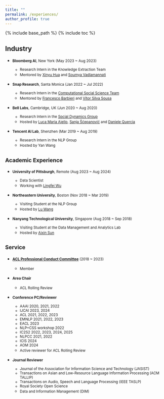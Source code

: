 ```yaml
---
title: ""
permalink: /experiences/
author_profile: true
---
```


{% include base_path %}
{% include toc %}
## Industry
* <small>**Bloomberg AI**, New York (May 2023 ~ Aug 2023)
  * Research Intern in the Knowledge Extraction Team
  * Mentored by [Xinyu Hua](https://xinyuhua.github.io) and [Soumya Vadlamannati](https://www.linkedin.com/in/soumya-vadlamannati/)</small>

* <small>**Snap Research**, Santa Monica (Jan 2022 ~ Jul 2022) 
  * Research Intern in the [Computational Social Science Team](https://research.snap.com/team/user-modeling-and-personalization.html)
  * Mentored by [Francesco Barbieri](https://scholar.google.com/citations?user=B10uzI4AAAAJ&hl=en&authuser=2) and [Vítor Silva Sousa](https://www.linkedin.com/in/vitor-silva-sousa/)</small>

* <small>**Bell Labs**, Cambridge, UK (Jun 2020 ~ Aug 2020)
  * Research Intern in the [Social Dynamics Group](https://social-dynamics.net/)
  * Hosted by [Luca Maria Aiello](http://www.lajello.com/), [Sanja Šćepanović](http://sanja7s.space/) and [Daniele Quercia](http://researchswinger.org/)</small>

* <small>**Tencent AI Lab**, Shenzhen (Mar 2019 ~ Aug 2019)
  * Research Intern in the NLP Group
  * Hosted by Yan Wang</small>

## <small>Academic Experience</small>

* <small>**University of Pittsburgh**, Remote (Aug 2023 ~ Aug 2024)
  * Data Scientist
  * Working with [Lingfei Wu](https://lingfeiwu.github.io)</small>

* <small>**Northeastern University**, Boston (Nov 2018 ~ Mar 2019)
  * Visiting Student at the NLP Group
  * Hosted by [Lu Wang](http://www.ccs.neu.edu/home/luwang/index.html)</small>

* <small>**Nanyang Technological University**, Singapore (Aug 2018 ~ Sep 2018)
  * Visiting Student at the Data Management and Analytics Lab
  * Hosted by [Aixin Sun](http://www.ntu.edu.sg/home/axsun/)</small>

## <small>Service</small>

* <small>[**ACL Professional Conduct Committee**](https://www.aclweb.org/adminwiki/index.php?title=Professional_Conduct_Committee) (2018 ~ 2023)
  * Member</small>

* <small>**Area Chair**
  * ACL Rolling Review</small>

* <small>**Conference PC/Reviewer**
  * AAAI 2020, 2021, 2022
  * IJCAI 2023, 2024
  * ACL 2021, 2022, 2023
  * EMNLP 2021, 2022, 2023
  * EACL 2023
  * NLP+CSS workshop 2022
  * IC2S2 2022, 2023, 2024, 2025
  * NLPCC 2021, 2022
  * ICIS 2024
  * AOM 2024
  * Active reviewer for ACL Rolling Review</small>

* <small>**Journal Reviewer**
  * Journal of the Association for Information Science and Technology (JASIST)
  * Transactions on Asian and Low-Resource Language Information Processing (ACM TALLIP)
  * Transactions on Audio, Speech and Language Processing (IEEE TASLP)
  * Royal Society Open Science
  * Data and Information Management (DIM)</small>
